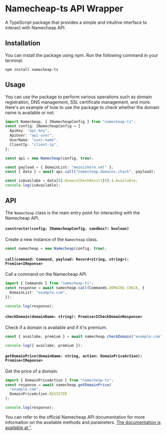 # Namecheap-ts API Wrapper

A TypeScript package that provides a simple and intuitive interface to interact with Namecheap API.

## Installation

You can install the package using npm. Run the following command in your terminal:

```shell
npm install namecheap-ts
```

## Usage

You can use the package to perform various operations such as domain registration, DNS management, SSL certificate management, and more. Here's an example of how to use the package to check whether the domain name is available or not:

```typescript
import Namecheap, { INamecheapConfig } from "namecheap-ts";
const config: INamecheapConfig = {
  ApiKey: "api-key",
  ApiUser: "api-user",
  UserName: "user-name",
  ClientIp: "client-ip",
};

const api = new Namecheap(config, true);

const payload = { DomainList: "mezoishere.net" };
const { data } = await api.call("namecheap.domains.check", payload);

const isAvailabe = data[0].DomainCheckResult[0].$.Available;
console.log(isAvailable);
```

## API

The `Namecheap` class is the main entry point for interacting with the Namecheap API.

#### `constructor(config: INamecheapConfig, sandbox?: boolean)`

Create a new instance of the `Namecheap` class.

```typescript
const namecheap = new Namecheap(config, true);
```

#### `call(command: Command, payload: Record<string, string>): Promise<IReponse>`

Call a command on the Namecheap API.

```typescript
import { Commands } from "namecheap-ts";
const response = await namecheap.call(Commands.DOMAINS_CHECK, {
  DomainList: "example.com",
});

console.log(response);
```

#### `checkDomain(domainName: string): Promise<ICheckDomainResponse>`

Check if a domain is available and if it'is premium.

```typescript
const { availabe, premium } = await namecheap.checkDomain("example.com");

console.log({ availabe, premium });
```

#### `getDomainPrice(domainName: string, action: DomainPriceAction): Promise<IReponse>`

Get the price of a domain.

```typescript
import { DomainPriceAction } from "namecheap-ts";
const response = await namecheap.getDomainPrice(
  "example.com",
  DomainPriceAction.REGISTER
);

console.log(response);
```

You can refer to the official Namecheap API documentation for more information on the available methods and parameters. [The documentation is available at ¹](https://www.namecheap.com/support/api/intro/).
